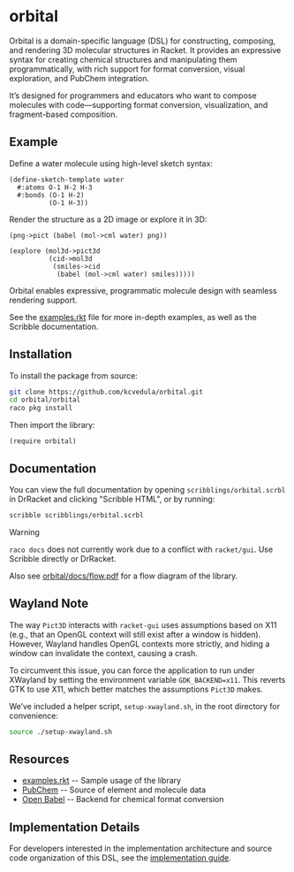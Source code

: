 # orbital

Orbital is a domain-specific language (DSL) for constructing, composing, and
rendering 3D molecular structures in Racket. It provides an expressive syntax
for creating chemical structures and manipulating them programmatically, with
rich support for format conversion, visual exploration, and PubChem integration.

It’s designed for programmers and educators who want to compose molecules with
code—supporting format conversion, visualization, and fragment-based
composition.

## Example

Define a water molecule using high-level sketch syntax:

```racket
(define-sketch-template water
  #:atoms O-1 H-2 H-3
  #:bonds (O-1 H-2)
          (O-1 H-3))
```

Render the structure as a 2D image or explore it in 3D:

```racket
(png->pict (babel (mol->cml water) png))

(explore (mol3d->pict3d
          (cid->mol3d
           (smiles->cid
            (babel (mol->cml water) smiles)))))
```

Orbital enables expressive, programmatic molecule design with seamless rendering
support.

See the [examples.rkt](examples) file for more in-depth examples, as well as
the Scribble documentation.

## Installation

To install the package from source:

```sh
git clone https://github.com/kcvedula/orbital.git
cd orbital/orbital
raco pkg install
```

Then import the library:

```racket
(require orbital)
```

## Documentation

You can view the full documentation by opening `scribblings/orbital.scrbl` in
DrRacket and clicking "Scribble HTML", or by running:

```sh
scribble scribblings/orbital.scrbl
```

> [!WARNING]
>
> `raco docs` does not currently work due to a conflict with `racket/gui`.
> Use Scribble directly or DrRacket.

Also see [orbital/docs/flow.pdf](./orbital/docs/flow.pdf) for a flow diagram of the library.

## Wayland Note

The way `Pict3D` interacts with `racket-gui` uses assumptions based on X11
(e.g., that an OpenGL context will still exist after a window is hidden).
However, Wayland handles OpenGL contexts more strictly, and hiding a window can
invalidate the context, causing a crash.

To circumvent this issue, you can force the application to run under XWayland by
setting the environment variable `GDK_BACKEND=x11`. This reverts GTK to use X11,
which better matches the assumptions `Pict3D` makes.

We’ve included a helper script, `setup-xwayland.sh`, in the root directory for
convenience:

```sh
source ./setup-xwayland.sh
```

## Resources

- [examples.rkt](examples) -- Sample usage of the library
- [PubChem](pubchem) -- Source of element and molecule data
- [Open Babel](openbabel) -- Backend for chemical format conversion

[examples]: ./examples.rkt
[pubchem]: https://pubchem.ncbi.nlm.nih.gov/
[openbabel]: http://openbabel.org/

## Implementation Details

For developers interested in the implementation architecture and source code
organization of this DSL, see the [implementation guide](./orbital/private/README.md).
